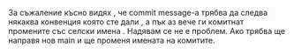 За съжаление късно видях , че commit message-а трябва да следва някаква конвенция която сте дали , а пък аз вече ги комитнат промените със селски имена . Надявам се не е проблем. Ако трябва ще направя нов main и ще променя имената на комитите.
